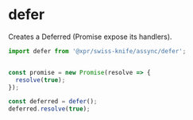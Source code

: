 # defer

Creates a Deferred (Promise expose its handlers).

```typescript
import defer from '@xpr/swiss-knife/assync/defer';


const promise = new Promise(resolve => {
  resolve(true);
});

const deferred = defer();
deferred.resolve(true);
```
